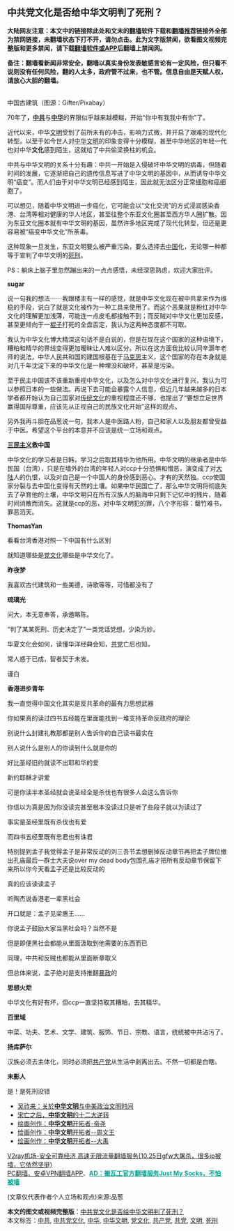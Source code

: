  <h2>中共党文化是否给中华文明判了死刑？</h2> <p class="notice"><b>大陆网友注意：本文中的链接除此处和文末的<a href="https://github.com/bannedbook/fanqiang" >翻墙</a>软件下载和<a href="https://github.com/killgcd/justmysocks/blob/master/README.md">翻墙推荐</a>链接外全部为禁网链接，未翻墙状态下打不开，请勿点击。此为文字版禁闻，欲看图文视频完整版和更多禁闻，请下载<a href="https://github.com/bannedbook/fanqiang">翻墙软件或APP</a>后翻墙上禁闻网。</p><p>备注：翻墙看新闻非常安全，翻墙以真实身份发表敏感言论有一定风险，但只看不说则没有任何风险，翻的人太多，政府管不过来，也不管。信息自由是天赋人权，请放心大胆的翻墙。</b></p>  <div class="entry"> <p><br /> 中国古建筑（图源：Gifter/Pixabay） </p> <p> 70年了<strong>，<a href="https://www.bannedbook.org/bnews/tag/%e4%b8%ad%e5%85%b1/" class="st_tag internal_tag" rel="tag" title="标签 中共 下的日志">中共</a></strong>与<strong><a href="https://www.bannedbook.org/bnews/tag/%E4%B8%AD%E5%8D%8E/" class="st_tag internal_tag" rel="tag" title="标签 中华 下的日志">中华</a></strong>的界限似乎越来越模糊，开始“你中有我我中有你”了。 </p> <p>近代以来，中华<a href="https://www.bannedbook.org/bnews/tag/%E6%96%87%E6%98%8E/" class="st_tag internal_tag" rel="tag" title="标签 文明 下的日志">文明</a>受到了前所未有的冲击，影响力式微，并开启了艰难的现代化转型。以至于如今世人对<a href="https://www.bannedbook.org/bnews/tag/%E4%B8%AD%E5%8D%8E%E6%96%87%E6%98%8E/" class="st_tag internal_tag" rel="tag" title="标签 中华文明 下的日志">中华文明</a>的印象变得十分模糊，甚至中华地区的年轻一代也对中华<strong>文化</strong>感到陌生，这就给了中共偷梁换柱的机会。 </p> <p>中共与中华文明的关系十分有趣：中共一开始是入侵破坏中华文明的病毒，但随着时间的发展，它逐渐把自己的遗传信息写进了中华文明的基因中，从而诱导中华文明“癌变”。而人们由于对中华文明已经感到陌生，因此就无法区分正常细胞和癌细胞了。 </p> <p>可以想见，随着中华文明进一步癌化，它可能会以“文化交流”的方式浸润感染香港、台湾等相对健康的华人地区，甚至往整个东亚文化圈甚至西方华人圈扩散。因为东亚文化圈本就有中华文明的基因，虽然许多地区完成了现代化转型，但还是更容易被“癌变中华文化”所荼毒。 </p> <p>这种现象一旦发生，东亚文明要么被严重污染，要么选择去<span class='wp_keywordlink_affiliate'><a href="https://www.bannedbook.org/" title="中国" target="_blank">中国</a></span>化，无论哪一种都等于宣判了中华文明的<a href="https://www.bannedbook.org/bnews/tag/%E6%AD%BB%E5%88%91/" class="st_tag internal_tag" rel="tag" title="标签 死刑 下的日志">死刑</a>。 </p> <p>PS：躺床上脑子里忽然蹦出来的一点点感悟，未经深思熟虑，欢迎大家批评。 </p> <p><strong>sugar</strong> </p> <p>说一句我的想法⋯⋯我跟楼主有一样的感觉，就是中华文化现在被中共拿来作为维稳的手段，说白了就是文化被作为一种工具来使用了。而这个恶果就是粉红对中华文化的理解更加浅薄，可能连一点皮毛都接触不到；而反贼对中华文化更加反感，甚至更倾向于一<span class='wp_keywordlink'><a href="https://www.bannedbook.org/forum11/topic309.html" title="禁片：“科学”的棍子" target="_blank">棍子</a></span>打死的全盘否定，我认为这两种态度都不可取。 </p> <p>我认为中华文化博大精深这句话不是白说的，但是在现在这个国家的这种语境下，糟粕和精华的界线变得更加暧昧让人难以区分。所以在这方面我比较认同辛灏年老师的说法，中华人民共和国的建国根基在于<span class='wp_keywordlink'><a href="https://www.bannedbook.org/forum2/topic105.html" title="《马克思的成魔之路》" target="_blank">马克思</a></span>主义，这个国家的存在本身就是对几千年沈淀下来的中华文化是一种埋没和破坏，甚至是污染。 </p> <p>至于民主中国该不该重新重视中华文化，以及怎么对中华文化进行复兴，我认为可以参照日本的一些做法。再说下去可能会暴露个人信息，但近几年越来越多的日本学者都开始认为自己国家对<span class='wp_keywordlink_affiliate'><a href="https://www.bannedbook.org/bnews/tculture/" title="传统文化" target="_blank">传统文化</a></span>的重视程度还不够，也提出了“要想立足世界赢得国际尊重，应该先从正视自己的民族文化开始”这样的观点。 </p> <p>另外我再斗胆在品葱说一句，我本人是中医路人粉，自己和家人以及朋友都曾受益于中医。希望这个平台的本意并不应该是统一立场和观点。 </p> <p><strong><span class='wp_keywordlink'><a href="https://www.bannedbook.org/forum2/topic3456.html" title="孙中山《三民主义》" target="_blank">三民主义</a></span>救中国</strong> </p>  <p>中华文化的学习者是日韩，学习之后取其精华为他所用。中华文明的继承者是中华民国（台湾），只是在墙外的台湾的年轻人对ccp十分恐惧和憎恶，演变成了对<span class='wp_keywordlink_affiliate'><a href="https://www.bannedbook.org/" title="大陆" target="_blank">大陆</a></span>人的仇恨，以及对自己是一个中国人的身份感到恶心。才有的天然独。ccp使国家分裂与去中国化变得有天然的土壤。如果中华民国亡了，那么中华文明将彻底失去了孕育他的土壤，中华文明只在所有汉族人的脑海中只剩下记忆中的残片，随着时间消散而消失。这就是ccp的恶，对中华文明犯的罪，八个字形容：罄竹难书，罪恶滔天。 </p> <p><strong>ThomasYan&nbsp;</strong> </p> <p>看看台湾香港对照一下中国有什么区别 </p> <p>就知道哪些是<span class='wp_keywordlink'><a href="https://www.bannedbook.org/forum2/topic3.html" title="《解体党文化》" target="_blank">党文化</a></span>哪些是中华文化了。 </p> <p><strong>昨夜梦</strong> </p> <p>我喜欢古代建筑和一些美德，诗歌等等，可惜都没有了 </p> <p><strong>琉璃光</strong> </p> <p>问大，本无意奉答，承邀略陈。 </p> <p>“判了某某死刑、历史决定了”一类党话党想，少染为妙。 </p> <p>华夏文化会如何，读懂华洋经典会知，<a href="https://www.bannedbook.org/bnews/tag/%E5%85%B1%E5%85%9A/" class="st_tag internal_tag" rel="tag" title="标签 共党 下的日志">共党</a>亡后也知。 </p> <p>常人惑于已成，智者契于未发。 </p> <p>谨白 </p> <p><strong>香港进步青年</strong> </p>  <p>我一直觉得中国文化其实是反共革命的最有力思想武器 </p> <p>你如果真的读过四书五经能在里面能找到一堆支持革命反政府的理论 </p> <p>别说什么封建礼教那都是别人告诉你的自己读书最实在 </p> <p>别人说什么是别人的你读到什么就是你的 </p> <p>好比圣经旧约就读不出耶和华的爱 </p> <p>新约耶稣才讲爱 </p> <p>可是你读半本圣经就会说圣经全是杀伐也有很多人会这么告诉你 </p> <p>你信以为真是因为你没读完甚至根本没读过只是听了些段子就以为读过了 </p> <p>事实是圣经里既有杀伐也有爱 </p> <p>而四书五经里既有忠君也有诛君 </p> <p>特别提到孟子我觉得孟子是非常反动的刘三吾节孟想删掉反动章节再把孟子牌位撤出孔庙最后一群士大夫说over my dead body包围孔庙才把所有反动章节保留下来所以你今天看孟子还是比较反动的 </p> <p>真的应该读读孟子 </p> <p>听陶杰说香港老一辈黑社会 </p>  <p>开口就是：孟子见梁惠王&hellip;&hellip; </p> <p>你说孟子鼓励大家当黑社会吗？当然不是 </p> <p>但是即便黑社会都能从里面汲取到他需要的东西而已 </p> <p>同理，中共和反贼也都能从里面断章取义 </p> <p>但总体来说，孟子绝对是支持推翻<span class='wp_keywordlink'><a href="https://www.bannedbook.org/forum11/topic276.html" title="禁片：评中国共产党的暴政" target="_blank">暴政</a></span>的 </p> <p><strong>思想火炬</strong> </p> <p>中华文化有好有坏，但ccp一直坚持取其糟粕，去其精华。 </p> <p><strong>百里域</strong> </p> <p>中菜、功夫、艺术、文学、建筑、服饰、节日、宗教、语言，统统被中共沾污了。 </p> <p><strong>扬库萨尔</strong> </p> <p>汉族必须去主体化，同时必须把<a href="https://www.bannedbook.org/bnews/tag/%e5%85%b1%e4%ba%a7%e5%85%9a/" class="st_tag internal_tag" rel="tag" title="标签 共产党 下的日志">共产党</a>从生活中剥离出去。不然一切都是白瞎。 </p> <p><strong>末影人</strong> </p> <p>是！是死刑没错 </p>  <ul class='op-related-articles' title='相关阅读'> <li><a href='https://www.bannedbook.org/bnews/baitai/20201020/1416949.html' target='_blank'>吴祚来：关於<b>中华文明</b>与中美政治文明时间</a></li> <li><a href='https://www.bannedbook.org/bnews/ssgc/20200823/1384249.html' target='_blank'>宋亡之后，<b>中华文明</b>的十二大逆转</a></li> <li><a href='https://www.bannedbook.org/bnews/tculture/20200313/1293253.html' target='_blank'>绘画创作：<b>中华文明</b>开拓者-帝尧</a></li> <li><a href='https://www.bannedbook.org/bnews/wenxue/20200311/1292094.html' target='_blank'>绘画创作：<b>中华文明</b>开拓者--周文王</a></li> <li><a href='https://www.bannedbook.org/bnews/tculture/20200310/1291577.html' target='_blank'>绘画创作：<b>中华文明</b>开拓者--大禹</a></li> </ul> <p class="texttj"> <a href="https://www.bannedbook.org/forum23/topic22702.html" target="_blank">V2ray机场-安全可靠经济 高速无限流量翻墙服务(10.25日gfw大屠杀，很多ip被墙，它依然坚挺)</a><br/> <a href="https://github.com/bannedbook/fanqiang/wiki/%E7%A6%81%E9%97%BB%E7%BD%91%E5%AE%89%E5%8D%93%E7%BF%BB%E5%A2%99%E6%96%B0%E9%97%BBAPP" target="_blank">PC翻墙、安卓VPN翻墙APP</a>、<span onclick="window.open('https://github.com/killgcd/justmysocks/blob/master/README.md')" style="font-weight:bold;color:#00A191;cursor:pointer;text-decoration:underline;outline:none">AD：搬瓦工官方翻墙服务Just My Socks，不怕被墙</span></p><p> (文章仅代表作者个人立场和观点)来源:品葱</p><a name='sharetosocial'></a>       <div><b>本文的图文或视频完整版</b>：<a href='https://www.bannedbook.org/bnews/comments/20201030/1422656.html'>中共党文化是否给中华文明判了死刑？</a></div>  </div><!--END ENTRY--> <div class="postfooter"> <div>本文标签：<a href="https://www.bannedbook.org/bnews/tag/%e4%b8%ad%e5%85%b1/" rel="tag">中共</a>, <a href="https://www.bannedbook.org/bnews/tag/%E4%B8%AD%E5%85%B1%E5%85%9A%E6%96%87%E5%8C%96/" rel="tag">中共党文化</a>, <a href="https://www.bannedbook.org/bnews/tag/%E4%B8%AD%E5%8D%8E/" rel="tag">中华</a>, <a href="https://www.bannedbook.org/bnews/tag/%E4%B8%AD%E5%8D%8E%E6%96%87%E6%98%8E/" rel="tag">中华文明</a>, <a href="https://www.bannedbook.org/bnews/tag/%e5%85%9a%e6%96%87%e5%8c%96/" rel="tag">党文化</a>, <a href="https://www.bannedbook.org/bnews/tag/%e5%85%b1%e4%ba%a7%e5%85%9a/" rel="tag">共产党</a>, <a href="https://www.bannedbook.org/bnews/tag/%E5%85%B1%E5%85%9A/" rel="tag">共党</a>, <a href="https://www.bannedbook.org/bnews/tag/%E6%96%87%E6%98%8E/" rel="tag">文明</a>, <a href="https://www.bannedbook.org/bnews/tag/%E6%AD%BB%E5%88%91/" rel="tag">死刑</a></div>  </div><!--END POSTFOOTER--> 